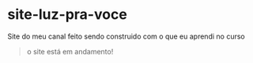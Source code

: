 # site-luz-pra-voce
 Site do meu canal feito sendo construido com o que eu aprendi no curso
> o site está em andamento!
